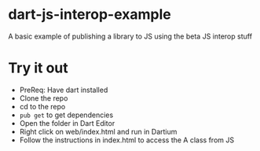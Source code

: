 dart-js-interop-example
=======================

A basic example of publishing a library to JS using the beta JS interop stuff

# Try it out
- PreReq: Have dart installed
- Clone the repo
- cd to the repo
- `pub get` to get dependencies
- Open the folder in Dart Editor
- Right click on web/index.html and run in Dartium
- Follow the instructions in index.html to access the A class from JS
